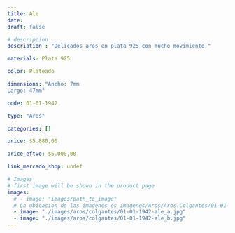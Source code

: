 ```yaml
---
title: Ale
date: 
draft: false

# descripcion
description : "Delicados aros en plata 925 con mucho movimiento."

materials: Plata 925

color: Plateado

dimensions: "Ancho: 7mm 
Largo: 47mm"

code: 01-01-1942

type: "Aros"

categories: []

price: $5.880,00

price_eftvo: $5.000,00

link_mercado_shop: undef

# Images
# first image will be shown in the product page
images:
  # - image: "images/path_to_image"
  # La ubicacion de las imagenes es imagenes/Aros/Aros.Colgantes/01-01-1942-ale
  - image: "./images/aros/colgantes/01-01-1942-ale_a.jpg"
  - image: "./images/aros/colgantes/01-01-1942-ale_b.jpg"
---
```

